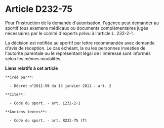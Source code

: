 # Article D232-75

Pour l'instruction de la demande d'autorisation, l'agence peut demander au sportif tous examens médicaux ou documents
complémentaires jugés nécessaires par le comité d'experts prévu à l'article L. 232-2-1. 

La décision est notifiée au sportif par lettre recommandée avec demande d'avis de réception. Le cas échéant, la ou les
personnes investies de l'autorité parentale ou le représentant légal de l'intéressé sont informés selon les mêmes modalités.

**Liens relatifs à cet article**

	**Créé par**:

	  - Décret n°2011-59 du 13 janvier 2011 - art. 2

	**Cite**:

	  - Code du sport. - art. L232-2-1

	**Anciens textes**:

	  - Code du sport. - art. R232-75 (T)
